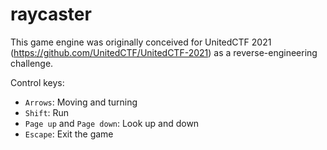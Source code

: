 # raycaster

This game engine was originally conceived for UnitedCTF 2021 (https://github.com/UnitedCTF/UnitedCTF-2021) as a reverse-engineering challenge. 

Control keys:
* `Arrows`: Moving and turning
* `Shift`: Run
* `Page up` and `Page down`: Look up and down
* `Escape`: Exit the game